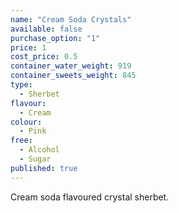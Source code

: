 ```yaml
---
name: "Cream Soda Crystals"
available: false
purchase_option: "1"
price: 1
cost_price: 0.5
container_water_weight: 919
container_sweets_weight: 845
type: 
  - Sherbet
flavour: 
  - Cream
colour: 
  - Pink
free: 
  - Alcohol
  - Sugar
published: true
---
```

Cream soda flavoured crystal sherbet.